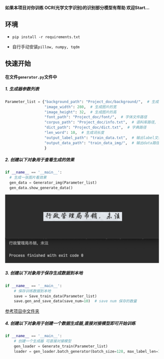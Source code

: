 **如果本项目对你训练 OCR(光学文字识别)的识别部分模型有帮助 欢迎Start...**
## 环境

- `pip install -r requirements.txt`

- 自行手动安装`pillow, numpy, tqdm`

## 快速开始

#### 在文件`generator.py`文件中

##### 1. 生成器参数列表

```python
Parameter_list = {"background_path": "Project_doc/background/",  # 生成数据的背景路径
                  "image_width": 280,  # 生成图片的宽
                  "image_height": 32,  # 生成图片的高
                  "font_path": "Project_doc/font/",  # 字体文件路径
                  "corpus_path": "Project_doc/info.txt",  # 语料库路径, 用于生成数据的文本语料库
                  "dict_path": "Project_doc/dict.txt",  # 字典路径
                  "len_word": 10,  # 生成词长度
                  "output_label_path": "train_data.txt",  # 输出label文件
                  "output_data_path": "train_data_img/",  # 输出data路径
                  }
```

##### 2. 创建以下对象用于查看生成的效果

```python
if __name__ == '__main__':
  # 生成一张图片看效果
  gen_data = Generator_img(Parameter_list)
  gen_data.show_generate_data()
```

![example](./Project_doc/example/example.png)

##### 3. 创建以下对象用于保存生成数据到本地

```python
if __name__ == '__main__':
    # 保存训练数据到本地
    save = Save_train_data(Parameter_list)
    save.gen_and_save_data(save_num=10)  # save num 保存的数量
```

[参考项目中文件夹](./Project_doc/example)

##### 4. 创建以下对象用于创建一个数据生成器,直接对接模型即可开始训练

```python
if __name__ == '__main__':
    # 创建一个生成器 可直接对接模型
    gen_loader = Generate_train(Parameter_list)
    loader = gen_loader.batch_generator(batch_size=128, max_label_len=10)
```

